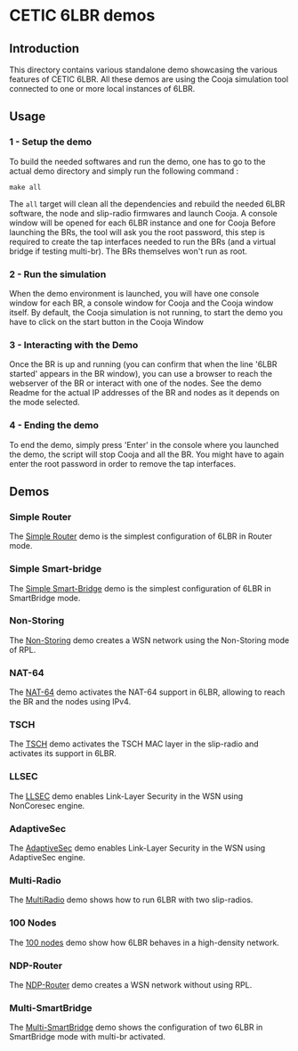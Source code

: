 # CETIC 6LBR demos

## Introduction

This directory contains various standalone demo showcasing the various features of CETIC 6LBR. All these demos are using the Cooja simulation tool connected to one or more local instances of 6LBR.

## Usage

### 1 - Setup the demo

To build the needed softwares and run the demo, one has to go to the actual demo directory and simply run the following command :

    make all
    
The `all` target will clean all the dependencies and rebuild the needed 6LBR software, the node and slip-radio firmwares and launch Cooja. A console window will be opened for each 6LBR instance and one for Cooja
Before launching the BRs, the tool will ask you the root password, this step is required to create the tap interfaces needed to run the BRs (and a virtual bridge if testing multi-br). The BRs themselves won't run as root.

### 2 - Run the simulation

When the demo environment is launched, you will have one console window for each BR, a console window for Cooja and the Cooja window itself. By default, the Cooja simulation is not running, to start the demo you have to click on the start button in the Cooja Window

### 3 - Interacting with the Demo

Once the BR is up and running (you can confirm that when the line '6LBR started' appears in the BR window), you can use a browser to reach the webserver of the BR or interact with one of the nodes. See the demo Readme for the actual IP addresses of the BR and nodes as it depends on the mode selected.

### 4 - Ending the demo

To end the demo, simply press 'Enter' in the console where you launched the demo, the script will stop Cooja and all the BR. You might have to again enter the root password in order to remove the tap interfaces.

## Demos

### Simple Router

The [Simple Router](simple-router/README.md) demo is the simplest configuration of 6LBR in Router mode.

### Simple Smart-bridge

The [Simple Smart-Bridge](simple-smartbridge/README.md) demo is the simplest configuration of 6LBR in SmartBridge mode.

### Non-Storing

The [Non-Storing](non-storing/README.md) demo creates a WSN network using the Non-Storing mode of RPL.

### NAT-64

The [NAT-64](nat64/README.md) demo activates the NAT-64 support in 6LBR, allowing to reach the BR and the nodes using IPv4.

### TSCH

The [TSCH](tsch/README.md) demo activates the TSCH MAC layer in the slip-radio and activates its support in 6LBR.

### LLSEC

The [LLSEC](llsec/README.md) demo enables Link-Layer Security in the WSN using NonCoresec engine.

### AdaptiveSec

The [AdaptiveSec](adaptivesec/README.md) demo enables Link-Layer Security in the WSN using AdaptiveSec engine.

### Multi-Radio

The [MultiRadio](multi-radio/README.md) demo shows how to run 6LBR with two slip-radios.

### 100 Nodes

The [100 nodes](100-nodes/README.md) demo show how 6LBR behaves in a high-density network.

### NDP-Router

The [NDP-Router](ndp-router/README.md) demo creates a WSN network without using RPL.

### Multi-SmartBridge

The [Multi-SmartBridge](multi-smartbridge/README.md) demo shows the configuration of two 6LBR in SmartBridge mode with multi-br activated.

